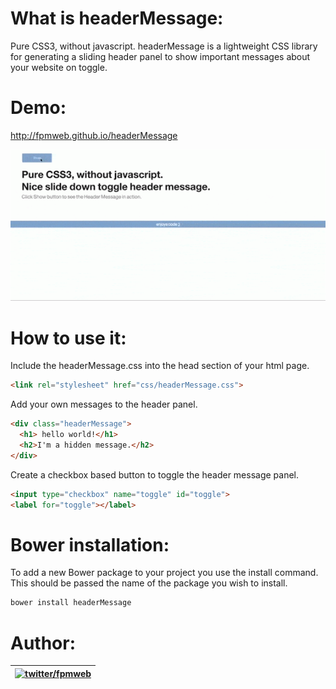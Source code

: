What is headerMessage:
=========
Pure CSS3, without javascript.
headerMessage is a lightweight CSS library for generating a sliding header panel to show important messages about your website on toggle.

Demo:
=========

http://fpmweb.github.io/headerMessage

![Alt text](/demo/headerMessage.gif?raw=true "headerMessage in action")


How to use it:
=========

Include the headerMessage.css into the head section of your html page.
```html
<link rel="stylesheet" href="css/headerMessage.css">
```

Add your own messages to the header panel.
```html
<div class="headerMessage">
  <h1> hello world!</h1>
  <h2>I'm a hidden message.</h2>
</div>
```
Create a checkbox based button to toggle the header message panel.
```html
<input type="checkbox" name="toggle" id="toggle">
<label for="toggle"></label>
```

Bower installation:
=========

To add a new Bower package to your project you use the install command. This should be passed the name of the package you wish to install.

```js
bower install headerMessage
```

Author:
=========

| [![twitter/fpmweb](https://ca.gravatar.com/gravatars/edit-rating/469cb496a69dd2fad754acea476a53c4)](https://twitter.com/fpmweb "Follow @fpmweb on Twitter") |
|---|


